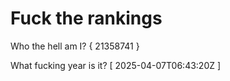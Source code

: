 # Fuck the rankings

Who the hell am I?
{ 21358741 }

What fucking year is it?
[ 2025-04-07T06:43:20Z ]
